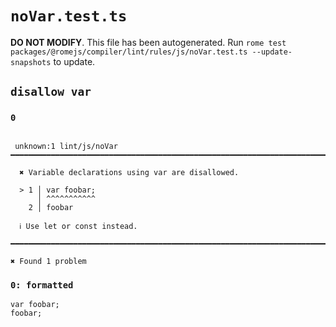 # `noVar.test.ts`

**DO NOT MODIFY**. This file has been autogenerated. Run `rome test packages/@romejs/compiler/lint/rules/js/noVar.test.ts --update-snapshots` to update.

## `disallow var`

### `0`

```

 unknown:1 lint/js/noVar ━━━━━━━━━━━━━━━━━━━━━━━━━━━━━━━━━━━━━━━━━━━━━━━━━━━━━━━━━━━━━━━━━━━━━━━━━━━

  ✖ Variable declarations using var are disallowed.

  > 1 │ var foobar;
      │ ^^^^^^^^^^^
    2 │ foobar

  ℹ Use let or const instead.

━━━━━━━━━━━━━━━━━━━━━━━━━━━━━━━━━━━━━━━━━━━━━━━━━━━━━━━━━━━━━━━━━━━━━━━━━━━━━━━━━━━━━━━━━━━━━━━━━━━━

✖ Found 1 problem

```

### `0: formatted`

```
var foobar;
foobar;

```
